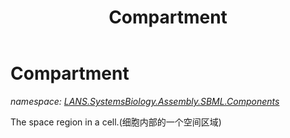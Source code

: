 ﻿---
title: Compartment
---

# Compartment
_namespace: [LANS.SystemsBiology.Assembly.SBML.Components](N-LANS.SystemsBiology.Assembly.SBML.Components.html)_

The space region in a cell.(细胞内部的一个空间区域)




